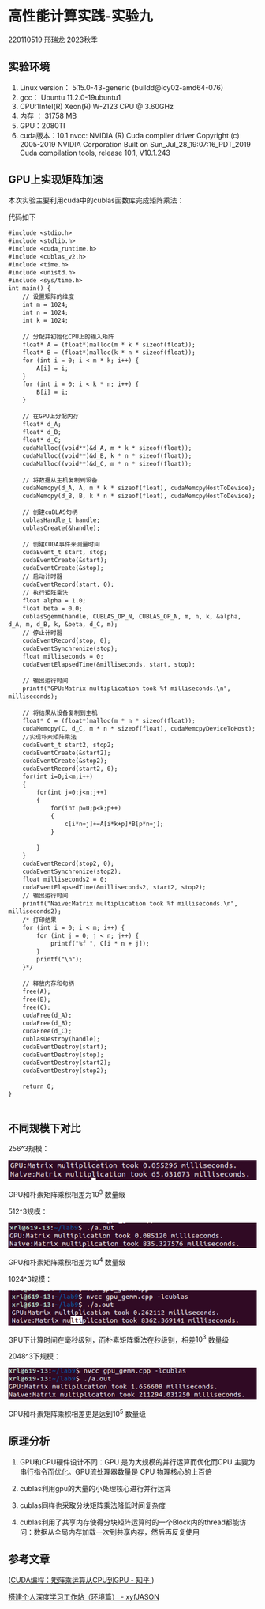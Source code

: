 # 高性能计算实践-实验九

220110519 邢瑞龙 2023秋季

## 实验环境

1. Linux version： 5.15.0-43-generic (buildd@lcy02-amd64-076)
2. gcc： Ubuntu 11.2.0-19ubuntu1
3. CPU:1Intel(R) Xeon(R) W-2123 CPU @ 3.60GHz
4. 内存 ： 31758 MB
5. GPU：2080TI
6. cuda版本：10.1
   nvcc: NVIDIA (R) Cuda compiler driver
   Copyright (c) 2005-2019 NVIDIA Corporation
   Built on Sun_Jul_28_19:07:16_PDT_2019
   Cuda compilation tools, release 10.1, V10.1.243

## GPU上实现矩阵加速

本次实验主要利用cuda中的cublas函数库完成矩阵乘法：

代码如下

```
#include <stdio.h>
#include <stdlib.h>
#include <cuda_runtime.h>
#include <cublas_v2.h>
#include <time.h>
#include <unistd.h>
#include <sys/time.h>
int main() {
    // 设置矩阵的维度
    int m = 1024;
    int n = 1024;
    int k = 1024; 

    // 分配并初始化CPU上的输入矩阵
    float* A = (float*)malloc(m * k * sizeof(float));
    float* B = (float*)malloc(k * n * sizeof(float));
    for (int i = 0; i < m * k; i++) {
        A[i] = i;
    }
    for (int i = 0; i < k * n; i++) {
        B[i] = i;
    }

    // 在GPU上分配内存
    float* d_A;
    float* d_B;
    float* d_C;
    cudaMalloc((void**)&d_A, m * k * sizeof(float));
    cudaMalloc((void**)&d_B, k * n * sizeof(float));
    cudaMalloc((void**)&d_C, m * n * sizeof(float));

    // 将数据从主机复制到设备
    cudaMemcpy(d_A, A, m * k * sizeof(float), cudaMemcpyHostToDevice);
    cudaMemcpy(d_B, B, k * n * sizeof(float), cudaMemcpyHostToDevice);

    // 创建cuBLAS句柄
    cublasHandle_t handle;
    cublasCreate(&handle);

    // 创建CUDA事件来测量时间
    cudaEvent_t start, stop;
    cudaEventCreate(&start);
    cudaEventCreate(&stop);
    // 启动计时器
    cudaEventRecord(start, 0);
    // 执行矩阵乘法
    float alpha = 1.0;
    float beta = 0.0;
    cublasSgemm(handle, CUBLAS_OP_N, CUBLAS_OP_N, m, n, k, &alpha, d_A, m, d_B, k, &beta, d_C, m);
    // 停止计时器
    cudaEventRecord(stop, 0);
    cudaEventSynchronize(stop);
    float milliseconds = 0;
    cudaEventElapsedTime(&milliseconds, start, stop);

    // 输出运行时间
    printf("GPU:Matrix multiplication took %f milliseconds.\n", milliseconds);

    // 将结果从设备复制到主机
    float* C = (float*)malloc(m * n * sizeof(float));
    cudaMemcpy(C, d_C, m * n * sizeof(float), cudaMemcpyDeviceToHost);
    //实现朴素矩阵乘法
    cudaEvent_t start2, stop2;
    cudaEventCreate(&start2);
    cudaEventCreate(&stop2);
    cudaEventRecord(start2, 0);
    for(int i=0;i<m;i++)
    {
    	for(int j=0;j<n;j++)
    	{
    		for(int p=0;p<k;p++)
    		{
    			c[i*n+j]+=A[i*k+p]*B[p*n+j];
    		}

    	}
    }
    cudaEventRecord(stop2, 0);
    cudaEventSynchronize(stop2);
    float milliseconds2 = 0;
    cudaEventElapsedTime(&milliseconds2, start2, stop2);
    // 输出运行时间
    printf("Naive:Matrix multiplication took %f milliseconds.\n", milliseconds2);
    /* 打印结果
    for (int i = 0; i < m; i++) {
        for (int j = 0; j < n; j++) {
            printf("%f ", C[i * n + j]);
        }
        printf("\n");
    }*/

    // 释放内存和句柄
    free(A);
    free(B);
    free(C);
    cudaFree(d_A);
    cudaFree(d_B);
    cudaFree(d_C);
    cublasDestroy(handle);
    cudaEventDestroy(start);
    cudaEventDestroy(stop);
    cudaEventDestroy(start2);
    cudaEventDestroy(stop2);

    return 0;
}


```



## 不同规模下对比

256^3规模：<br>

![](./pictures/256.png)

GPU和朴素矩阵乘积相差为$10^{3}$ 数量级



512^3规模：

![](./pictures/512.png)

GPU和朴素矩阵乘积相差为$10^{4}$ 数量级



1024^3规模：

![](./pictures/1024.png)

GPU下计算时间在毫秒级别，而朴素矩阵乘法在秒级别，相差$10^{3}$ 数量级



2048^3下规模：

![](./pictures/2048.png)

GPU和朴素矩阵乘积相差更是达到$10^{5}$ 数量级



## 原理分析

1. GPU和CPU硬件设计不同：GPU 是为大规模的并行运算而优化而CPU 主要为串行指令而优化。GPU流处理器数量是 CPU 物理核心的上百倍
2. cublas利用gpu的大量的小处理核心进行并行运算
3. cublas同样也采取分块矩阵乘法降低时间复杂度

3. cublas利用了共享内存使得分块矩阵运算时的一个Block内的thread都能访问：数据从全局内存加载一次到共享内存，然后再反复使用

## 参考文章

([CUDA编程：矩阵乘运算从CPU到GPU - 知乎 ](https://zhuanlan.zhihu.com/p/573271688))

[搭建个人深度学习工作站（环境篇） - xyfJASON](https://xyfjason.top/blog-main/2022/12/11/搭建个人深度学习工作站（环境篇）/)

